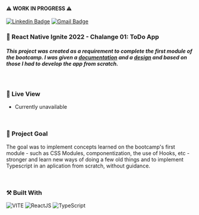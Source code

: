 #### ⚠️ WORK IN PROGRESS ⚠️

[![Linkedin Badge](https://img.shields.io/badge/-guilhermerera-blue?style=flat-square&logo=Linkedin&logoColor=white&link=https://www.linkedin.com/in/guilhermerera/)](https://www.linkedin.com/in/guilhermerera/)
[![Gmail Badge](https://img.shields.io/badge/-hello@rera.dev-c14438?style=flat-square&logo=Gmail&logoColor=white&link=mailto:hello@rera.dev)](mailto:hello@rera.dev)

### 🚀 React Native Ignite 2022 - Chalange 01: ToDo App

##### This project was created as a requirement to complete the first module of the bootcamp. I was given a [documentation](hhttps://efficient-sloth-d85.notion.site/Desafio-01-Praticando-os-conceitos-do-ReactJS-91fd63dd1a5b4a2796152de293ec1074) and a [design](https://www.figma.com/file/0n0zDN7zbzhRbaEO74Xesx/ToDo-List) and based on those I had to develop the app from scratch.

<br>

### 🔎 Live View

- Currently unavailable

<br>

### 🎯 Project Goal

The goal was to implement concepts learned on the bootcamp's first module - such as CSS Modules, componentization, the use of Hooks, etc - stronger and learn new ways of doing a few old things and to implement Typescript in an aplication from scratch, without guidance.

<br>

### ⚒️ Built With

<img src="https://img.shields.io/badge/Vite-B73BFE?style=flat&logo=vite&logoColor=FFD62E" alt="VITE"> <img src="https://img.shields.io/badge/React-20232A?style=flat&logo=react&logoColor=61DAFB" ALT="ReactJS"> ![TypeScript](https://img.shields.io/badge/typescript-%23007ACC.svg?style=flat&logo=typescript&logoColor=white)
